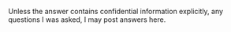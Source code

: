 Unless the answer contains confidential information explicitly, any questions I was asked, I may post answers here.
